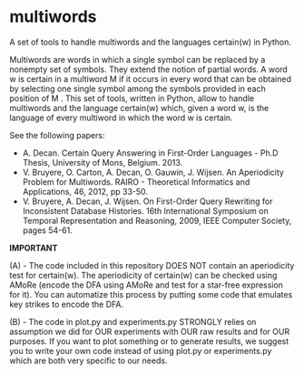 # multiwords
A set of tools to handle multiwords and the languages certain(w) in Python.

Multiwords are words in which a single symbol can be replaced by a nonempty set of symbols. They extend the notion of partial words. A word w is certain in a multiword M if it occurs in every word that can be obtained by selecting one single symbol among the symbols provided in each position of M . This set of tools, written in Python, allow to handle multiwords and the language certain(w) which, given a word w, is the language of every multiword in which the word w is certain.

See the following papers:
 - A. Decan. Certain Query Answering in First-Order Languages - Ph.D Thesis, University of Mons, Belgium. 2013.
 - V. Bruyere, O. Carton, A. Decan, O. Gauwin, J. Wijsen. An Aperiodicity Problem for Multiwords. RAIRO - Theoretical Informatics and Applications, 46, 2012, pp 33-50.
 - V. Bruyere, A. Decan, J. Wijsen. On First-Order Query Rewriting for Inconsistent Database Histories. 16th International Symposium on Temporal Representation and Reasoning, 2009, IEEE Computer Society, pages 54-61.
 

**IMPORTANT**

(A) - The code included in this repository DOES NOT contain an aperiodicity test for certain(w). The aperiodicity of certain(w) can be checked using AMoRe (encode the DFA using AMoRe and test for a star-free expression for it). You can automatize this process by putting some code that emulates key strikes to encode the DFA.

(B) - The code in plot.py and experiments.py STRONGLY relies on assumption we did for OUR experiments with OUR raw results and for OUR purposes. If you want to plot something or to generate results, we suggest you to write your own code instead of using plot.py or experiments.py which are both very specific to our needs.
